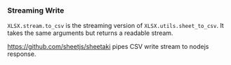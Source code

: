 ### Streaming Write

`XLSX.stream.to_csv` is the streaming version of `XLSX.utils.sheet_to_csv`.  It
takes the same arguments but returns a readable stream.

<https://github.com/sheetjs/sheetaki> pipes CSV write stream to nodejs response.
